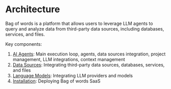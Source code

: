 # Architecture

Bag of words is a platform that allows users to leverage LLM agents to query and analyze data from third-party data sources, including databases, services, and files. 

Key components:
1. [AI Agents](/documents/ai_agents.md): Main execution loop, agents, data sources integration, project management, LLM integrations, context management
2. [Data Sources](/documents/data_sources.md): Integrating third-party data sources, databases, services, and files
3. [Language Models](/documents/language_models.md): Integrating LLM providers and models
4. [Installation](/documents/installation.md): Deploying Bag of words SaaS
